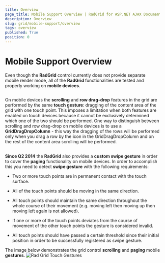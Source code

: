 ```yaml
---
title: Overview
page_title: Mobile Support Overview | RadGrid for ASP.NET AJAX Documentation
description: Overview
slug: grid/mobile-support/overview
tags: overview
published: True
position: 0
---
```


# Mobile Support Overview



Even though the **RadGrid** control currently does not provide separate mobile render mode, all of the **RadGrid** functionalities are tested and properly working on **mobile devices**.

## 

On mobile devices the **scrolling** and **row drag-drop** features in the grid are performed by the same **touch gesture**: dragging of the content area of the grid with one touch point. This imposes a limitation when both features are enabled on touch devices because it cannot be exclusively determined which one of the two should be performed. One way to distinguish between scrolling and row drag-drop on mobile devices is to use a **GridDragDropColumn** - this way the dragging of the rows will be performed only when you drag a row by the icon in the GridDragDropColumn and on the rest of the content area scrolling will be performed.

## 

**Since Q2 2014** the **RadGrid** also provides a **custom swipe gesture** in order to cover the **paging** functionality on mobile devices. In order to accomplish this you need to detect **swipe gesture** with the following requirements:

* Two or more touch points are in permanent contact with the touch surface.

* All of the touch points should be moving in the same direction.

* All touch points should maintain the same direction throughout the whole course of their movement (e.g. moving left then moving up then moving left again is not allowed).

* If one or more of the touch points deviates from the course of movement of the other touch points the gesture is considered invalid.

* All touch points should have passed a certain threshold since their initial position in order to be successfully registered as swipe gesture.

The image below demonstrates the grid control **scrolling** and **paging** mobile **gestures**.
![Rad Grid Touch Gestures](images/RadGrid_TouchGestures.png)
